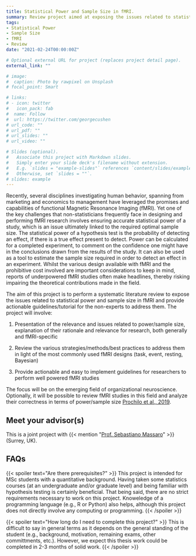 ```yaml
---
title: Statistical Power and Sample Size in fMRI.
summary: Review project aimed at exposing the issues related to statistical power and sample size in fMRI studies, and provide actionable guidelines/tutorials for the non-experts to address them.
tags:
- Statistical Power
- Sample Size
- fMRI
- Review
date: "2021-02-24T00:00:00Z"

# Optional external URL for project (replaces project detail page).
external_link: ""

# image:
#  caption: Photo by rawpixel on Unsplash
# focal_point: Smart

# links:
# - icon: twitter
#   icon_pack: fab
#  name: Follow
#  url: https://twitter.com/georgecushen
# url_code: ""
# url_pdf: ""
# url_slides: ""
# url_video: ""

# Slides (optional).
#   Associate this project with Markdown slides.
#   Simply enter your slide deck's filename without extension.
#   E.g. `slides = "example-slides"` references `content/slides/example-slides.md`.
#   Otherwise, set `slides = ""`.
# slides: example
---
```


Recently, several disciplines investigating human behavior, spanning from marketing and economics to management have leveraged the promises and capabilities of functional Magnetic Resonance Imaging (fMRI). Yet one of the key challenges that non-statisticians frequently face in designing and performing fMRI research involves ensuring accurate statistical power of a study, which is an issue ultimately linked to the required optimal sample size. The statistical power of a hypothesis test is the probability of detecting an effect, if there is a true effect present to detect. Power can be calculated for a completed experiment, to comment on the confidence one might have in the conclusions drawn from the results of the study. It can also be used as a tool to estimate the sample size required in order to detect an effect in an experiment. Whilst the various design available with fMRI and the prohibitive cost involved are important considerations to keep in mind, reports of underpowered fMRI studies often make headlines, thereby risking impairing the theoretical contributions made in the field.

The aim of this project is to perform a systematic literature review to expose the issues related to statistical power and sample size in fMRI and provide actionable guidelines/tutorial for the non-experts to address them. The project will involve:

1)	Presentation of the relevance and issues related to power/sample size, explanation of their rationale and relevance for research, both generally and fMRI-specific

2)	Review the various strategies/methods/best practices to address them in light of the most commonly used fMRI designs (task, event, resting, Bayesian)

3)	Provide actionable and easy to implement guidelines for researchers to perform well powered fMRI studies

The focus will be on the emerging field of organizational neuroscience. Optionally, it will be possible to review fMRI studies in this field and analyze their correctness in terms of power/sample size [Prochilo et al., 2019](https://open.lnu.se/index.php/metapsychology/article/view/935).

## Meet your advisor(s)

This is a joint project with {{< mention "[Prof. Sebastiano Massaro](https://https://www.sebastianomassaro.com/)" >}} (Surrey, UK).

## FAQs

{{< spoiler text="Are there prerequisites?" >}}
This project is intended for MSc students with a quantitative background. Having taken some statistics courses (at an undergraduate and/or graduate level) and being familiar with hypothesis testing is certainly beneficial. That being said, there are no strict requirements necessary to work on this project. Knoweledge of a programming language (e.g., R or Python) also helps, although this project does not directly involve any computing or programming. 
{{< /spoiler >}}

{{< spoiler text="How long do I need to complete this project?" >}}
This is difficult to say in general terms as it depends on the general standing of the student (e.g., background, motivation, remaining exams, other committments, etc.). However, we expect this thesis work could be completed in 2-3 months of solid work. 
{{< /spoiler >}}

